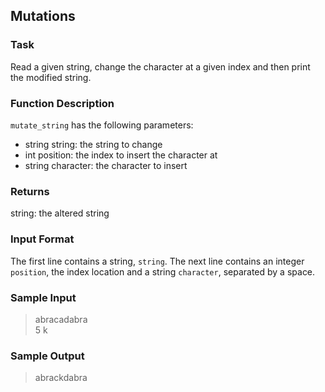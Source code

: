 ## Mutations

### Task
Read a given string, change the character at a given index and then print the modified string.

### Function Description
`mutate_string` has the following parameters:

- string string: the string to change
- int position: the index to insert the character at
- string character: the character to insert

### Returns
string: the altered string

### Input Format

The first line contains a string, `string`.
The next line contains an integer `position`, the index location and a string `character`, separated by a space.

### Sample Input
> abracadabra <br>
> 5 k<br>

### Sample Output
> abrackdabra
